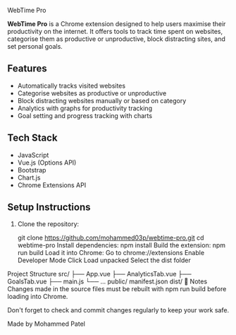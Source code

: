  WebTime Pro

**WebTime Pro** is a Chrome extension designed to help users maximise their productivity on the internet. It offers tools to track time spent on websites, categorise them as productive or unproductive, block distracting sites, and set personal goals.

## Features

-  Automatically tracks visited websites
-  Categorise websites as productive or unproductive
-  Block distracting websites manually or based on category
-  Analytics with graphs for productivity tracking
-  Goal setting and progress tracking with charts

##  Tech Stack

- JavaScript
- Vue.js (Options API)
- Bootstrap
- Chart.js
- Chrome Extensions API

##  Setup Instructions

1. Clone the repository:
   
   git clone https://github.com/mohammed03p/webtime-pro.git
   cd webtime-pro
Install dependencies:
npm install
Build the extension:
npm run build
Load it into Chrome:
Go to chrome://extensions
Enable Developer Mode
Click Load unpacked
Select the dist folder

Project Structure
src/
├── App.vue
├── AnalyticsTab.vue
├── GoalsTab.vue
├── main.js
└── ...
public/
manifest.json
dist/
📝 Notes
Changes made in the source files must be rebuilt with npm run build before loading into Chrome.

Don't forget to check and commit changes regularly to keep your work safe.

Made by Mohammed Patel
